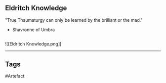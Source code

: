 ## Eldritch Knowledge
"True Thaumaturgy can only be learned
by the brilliant or the mad."
- Shavronne of Umbra
## 
![[Eldritch Knowledge.png]]

---
## Tags
#Artefact